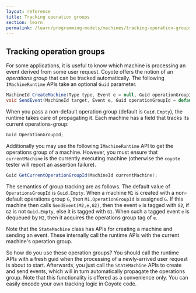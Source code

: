 ```yaml
---
layout: reference
title: Tracking operation groups
section: learn
permalink: /learn/programming-models/machines/tracking-operation-groups
---
```


## Tracking operation groups

For some applications, it is useful to know which machine is processing an event derived from some
user request. Coyote offers the notion of an _operations group_ that can be tracked automatically. The
following `IMachineRuntime` APIs take an optional `Guid` parameter.

```c#
MachineId CreateMachine(Type type, Event e = null, Guid operationGroupId = default);
void SendEvent(MachineId target, Event e, Guid operationGroupId = default);
```

When you pass a non-default operation group (default is `Guid.Empty`), the runtime takes care of
propagating it. Each machine has a field that tracks its current operations-group:

```c#
Guid OperationGroupId;
```

Additionally you may use the following `IMachineRuntime` API to get the operations group of a machine.
However, you must ensure that `currentMachine` is the currently executing machine (otherwise the
`coyote` tester will report an assertion failure).

```c#
Guid GetCurrentOperationGroupId(MachineId currentMachine);
```

The semantics of group tracking are as follows. The default value of `OperationsGroupId` is
`Guid.Empty`. When a machine `M1` is created with a non-default operations group `G`, then
`M1.OperationGroupId` is assigned `G`. If this machine then calls `SendEvent(M2,e,G2)`, then the event
`e` is tagged with `G2`, if `G2` is not `Guid.Empty`, else it is tagged with `G1`. When such a tagged
event `e` is dequeued by `M2`, then it acquires the operations group tag of `e`.

Note that the `StateMachine` class has APIs for creating a machine and sending an event. These internally
call the runtime APIs with the current machine's operation group.

So how do you use these operation groups? You should call the runtime APIs with a fresh guid when the
processing of a newly-arrived user request is about to start. Afterwards, you just call the `StateMachine`
APIs to create and send events, which will in turn automatically propagate the operations group. Note
that this functionality is offered as a convenience only. You can easily encode your own tracking logic
in Coyote code.
